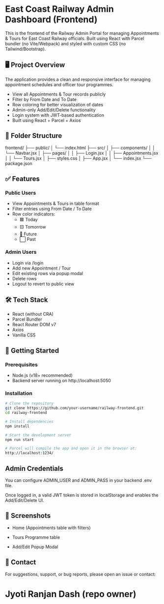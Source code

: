 # East Coast Railway Admin Dashboard (Frontend)

This is the frontend of the Railway Admin Portal for managing Appointments & Tours for East Coast Railway officials. Built using React with Parcel bundler (no Vite/Webpack) and styled with custom CSS (no Tailwind/Bootstrap).

## 🖥️ Project Overview

The application provides a clean and responsive interface for managing appointment schedules and officer tour programmes.

- View all Appointments & Tour records publicly
- Filter by From Date and To Date
- Row coloring for better visualization of dates
- Admin-only Add/Edit/Delete functionality
- Login system with JWT-based authentication
- Built using React + Parcel + Axios

## 📁 Folder Structure

frontend/
├── public/
│ └── index.html
├── src/
│ ├── components/
│ │ └── Navbar.jsx
│ ├── pages/
│ │ ├── Login.jsx
│ │ ├── Appointments.jsx
│ │ └── Tours.jsx
│ ├── styles.css
│ ├── App.jsx
│ └── index.jsx
└── package.json


## ✅ Features

### Public Users

- View Appointments & Tours in table format
- Filter entries using From Date / To Date
- Row color indicators:
  - 🟩 Today
  - 🟨 Tomorrow
  - 🩶 Future
  - ⬜ Past

### Admin Users

- Login via /login
- Add new Appointment / Tour
- Edit existing rows via popup modal
- Delete rows
- Logout to revert to public view

## 🛠️ Tech Stack

- React (without CRA)
- Parcel Bundler
- React Router DOM v7
- Axios
- Vanilla CSS

## 🚀 Getting Started

### Prerequisites

- Node.js (v18+ recommended)
- Backend server running on http://localhost:5050

### Installation

```bash
# Clone the repository
git clone https://github.com/your-username/railway-frontend.git
cd railway-frontend

# Install dependencies
npm install

# Start the development server
npm run start

# Parcel will compile the app and open it in the browser at:
http://localhost:1234/
```
## Admin Credentials
You can configure ADMIN_USER and ADMIN_PASS in your backend .env file.

Once logged in, a valid JWT token is stored in localStorage and enables the Add/Edit/Delete UI.

## 📸 Screenshots
- Home (Appointments table with filters)

- Tours Programme table

- Add/Edit Popup Modal



## 💬 Contact
  For suggestions, support, or bug reports, please open an issue or contact:

# Jyoti Ranjan Dash (repo owner)
